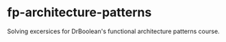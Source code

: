 # fp-architecture-patterns
Solving excersices for DrBoolean's functional architecture patterns course. 
